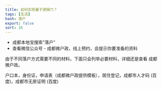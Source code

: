 ```yaml
---
title: 如何实现量子逻辑门？
tags: [生活]
hash: 落户
export: false
sort: 16
---
```


- 成都本地宝搜索"落户"
- 查看微信公众号 - 成都微户政，线上预约，会提示你要准备的资料

由于不同落户方式需要不同的材料，下面只会列举必要材料，详细还是查看 成都微户政。

户口本，身份证，申请表（成都微户政提供模板），居住登记，成都市人才码 (百度)，成都市无房证明 (百度)

